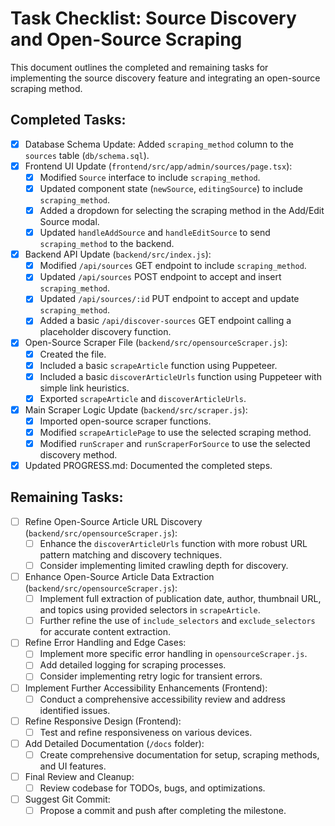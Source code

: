 # Task Checklist: Source Discovery and Open-Source Scraping

This document outlines the completed and remaining tasks for implementing the source discovery feature and integrating an open-source scraping method.

## Completed Tasks:

- [x] Database Schema Update: Added `scraping_method` column to the `sources` table (`db/schema.sql`).
- [x] Frontend UI Update (`frontend/src/app/admin/sources/page.tsx`):
    - [x] Modified `Source` interface to include `scraping_method`.
    - [x] Updated component state (`newSource`, `editingSource`) to include `scraping_method`.
    - [x] Added a dropdown for selecting the scraping method in the Add/Edit Source modal.
    - [x] Updated `handleAddSource` and `handleEditSource` to send `scraping_method` to the backend.
- [x] Backend API Update (`backend/src/index.js`):
    - [x] Modified `/api/sources` GET endpoint to include `scraping_method`.
    - [x] Updated `/api/sources` POST endpoint to accept and insert `scraping_method`.
    - [x] Updated `/api/sources/:id` PUT endpoint to accept and update `scraping_method`.
    - [x] Added a basic `/api/discover-sources` GET endpoint calling a placeholder discovery function.
- [x] Open-Source Scraper File (`backend/src/opensourceScraper.js`):
    - [x] Created the file.
    - [x] Included a basic `scrapeArticle` function using Puppeteer.
    - [x] Included a basic `discoverArticleUrls` function using Puppeteer with simple link heuristics.
    - [x] Exported `scrapeArticle` and `discoverArticleUrls`.
- [x] Main Scraper Logic Update (`backend/src/scraper.js`):
    - [x] Imported open-source scraper functions.
    - [x] Modified `scrapeArticlePage` to use the selected scraping method.
    - [x] Modified `runScraper` and `runScraperForSource` to use the selected discovery method.
- [x] Updated PROGRESS.md: Documented the completed steps.

## Remaining Tasks:

- [ ] Refine Open-Source Article URL Discovery (`backend/src/opensourceScraper.js`):
    - [ ] Enhance the `discoverArticleUrls` function with more robust URL pattern matching and discovery techniques.
    - [ ] Consider implementing limited crawling depth for discovery.
- [ ] Enhance Open-Source Article Data Extraction (`backend/src/opensourceScraper.js`):
    - [ ] Implement full extraction of publication date, author, thumbnail URL, and topics using provided selectors in `scrapeArticle`.
    - [ ] Further refine the use of `include_selectors` and `exclude_selectors` for accurate content extraction.
- [ ] Refine Error Handling and Edge Cases:
    - [ ] Implement more specific error handling in `opensourceScraper.js`.
    - [ ] Add detailed logging for scraping processes.
    - [ ] Consider implementing retry logic for transient errors.
- [ ] Implement Further Accessibility Enhancements (Frontend):
    - [ ] Conduct a comprehensive accessibility review and address identified issues.
- [ ] Refine Responsive Design (Frontend):
    - [ ] Test and refine responsiveness on various devices.
- [ ] Add Detailed Documentation (`/docs` folder):
    - [ ] Create comprehensive documentation for setup, scraping methods, and UI features.
- [ ] Final Review and Cleanup:
    - [ ] Review codebase for TODOs, bugs, and optimizations.
- [ ] Suggest Git Commit:
    - [ ] Propose a commit and push after completing the milestone.
